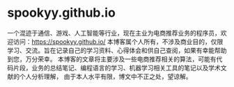 # spookyy.github.io
一个混迹于通信、游戏、人工智能等行业，现在主业为电商推荐业务的程序员，欢迎访问：https://spookyy.github.io/
本博客属个人所有，不涉及商业目的，仅限学习、交流。旨在记录自己的学习资料、心得体会和供自己查阅，如果有幸能帮助到您，万分荣幸。
本博客的文章将主要涉及一些电商推荐相关的算法，可能有代码片段，业务的总结笔记、编程语言的学习、机器学习相关工具的笔记以及学术文献的个人分析理解，
由于本人水平有限，博文中不正之处，望谅解。
